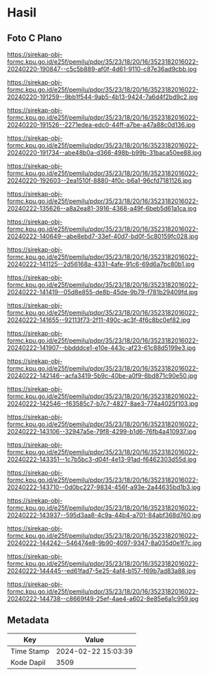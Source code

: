 # Hasil

## Foto C Plano

https://sirekap-obj-formc.kpu.go.id/e25f/pemilu/pdpr/35/23/18/20/16/3523182016022-20240220-190847--c5c5b889-af0f-4d61-9110-c87e36ad9cbb.jpg

https://sirekap-obj-formc.kpu.go.id/e25f/pemilu/pdpr/35/23/18/20/16/3523182016022-20240220-191259--9bb1f544-9ab5-4b13-9424-7a6d4f2bd9c2.jpg

https://sirekap-obj-formc.kpu.go.id/e25f/pemilu/pdpr/35/23/18/20/16/3523182016022-20240220-191526--2271edea-edc0-44ff-a7be-a47a88c0d136.jpg

https://sirekap-obj-formc.kpu.go.id/e25f/pemilu/pdpr/35/23/18/20/16/3523182016022-20240220-191734--abe48b0a-d366-498b-b99b-31baca50ee88.jpg

https://sirekap-obj-formc.kpu.go.id/e25f/pemilu/pdpr/35/23/18/20/16/3523182016022-20240220-192603--2ea1510f-8880-4f0c-b6a1-96cfd7181126.jpg

https://sirekap-obj-formc.kpu.go.id/e25f/pemilu/pdpr/35/23/18/20/16/3523182016022-20240222-135626--a8a2ea81-3916-4368-a49f-6beb5d61a1ca.jpg

https://sirekap-obj-formc.kpu.go.id/e25f/pemilu/pdpr/35/23/18/20/16/3523182016022-20240222-140649--abe8ebd7-33ef-40d7-bd0f-5c80159fc028.jpg

https://sirekap-obj-formc.kpu.go.id/e25f/pemilu/pdpr/35/23/18/20/16/3523182016022-20240222-141125--2d56168a-4331-4afe-91c6-69d6a7bc80b1.jpg

https://sirekap-obj-formc.kpu.go.id/e25f/pemilu/pdpr/35/23/18/20/16/3523182016022-20240222-141419--05d8e855-de8b-45de-9b79-f781b29409fd.jpg

https://sirekap-obj-formc.kpu.go.id/e25f/pemilu/pdpr/35/23/18/20/16/3523182016022-20240222-141655--92113f73-2f11-490c-ac3f-4f6c8bc0ef82.jpg

https://sirekap-obj-formc.kpu.go.id/e25f/pemilu/pdpr/35/23/18/20/16/3523182016022-20240222-141907--bbdddce1-e10e-443c-af23-61c88d5199e3.jpg

https://sirekap-obj-formc.kpu.go.id/e25f/pemilu/pdpr/35/23/18/20/16/3523182016022-20240222-142146--acfa3419-5b9c-40be-a0f9-6bd871c90e50.jpg

https://sirekap-obj-formc.kpu.go.id/e25f/pemilu/pdpr/35/23/18/20/16/3523182016022-20240222-142546--f63585c7-b7c7-4827-8ae3-774a4025f103.jpg

https://sirekap-obj-formc.kpu.go.id/e25f/pemilu/pdpr/35/23/18/20/16/3523182016022-20240222-143106--32947a5e-79f8-4299-b1d6-76fb4a410937.jpg

https://sirekap-obj-formc.kpu.go.id/e25f/pemilu/pdpr/35/23/18/20/16/3523182016022-20240222-143351--1c7b5bc3-d04f-4e13-91ad-f6462303d55d.jpg

https://sirekap-obj-formc.kpu.go.id/e25f/pemilu/pdpr/35/23/18/20/16/3523182016022-20240222-143710--0d0bc227-9834-456f-a93e-2a44635bd1b3.jpg

https://sirekap-obj-formc.kpu.go.id/e25f/pemilu/pdpr/35/23/18/20/16/3523182016022-20240222-143937--595d3aa8-4c9a-44b4-a701-84abf368d760.jpg

https://sirekap-obj-formc.kpu.go.id/e25f/pemilu/pdpr/35/23/18/20/16/3523182016022-20240222-144242--546474e8-9b90-4097-9347-8a035d0e1f7c.jpg

https://sirekap-obj-formc.kpu.go.id/e25f/pemilu/pdpr/35/23/18/20/16/3523182016022-20240222-144445--ed61fad7-5e25-4af4-b157-f69b7ad83a88.jpg

https://sirekap-obj-formc.kpu.go.id/e25f/pemilu/pdpr/35/23/18/20/16/3523182016022-20240222-144738--c8669f49-25ef-4ae4-a602-8e85e6a1c959.jpg


## Metadata

| Key        | Value               |
| ---------- | ------------------- |
| Time Stamp | 2024-02-22 15:03:39 |
| Kode Dapil | 3509                |



